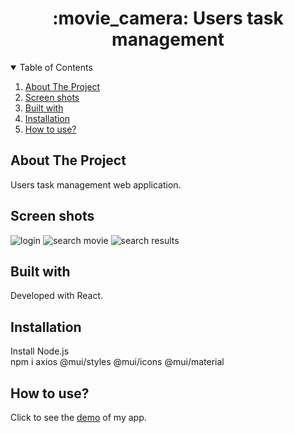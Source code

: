 #  
<h1 align="center">:movie_camera: Users task management </h1>
<!-- TABLE OF CONTENTS -->
<details open="open">
  <summary>Table of Contents</summary>
  <ol>
    <li><a href="#about-the-project">About The Project</a></li>
    <li><a href="#screen-shots">Screen shots</a></li>
    <li><a href="#built-with">Built with</a></li>
    <li><a href="#installation">Installation</a></li>
    <li><a href="#how-to-use">How to use?</a></li>
  </ol>
</details>

## About The Project
Users task management web application. </br>


## Screen shots
![login]()
![search movie]()
![search results]()


## Built with
Developed with React.

## Installation
Install Node.js</br>
npm i axios @mui/styles @mui/icons @mui/material</br>

## How to use? 
Click to see the [demo]() of my app. </br>


